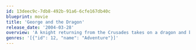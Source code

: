 ```yaml
---
id: 13deec9c-7db8-492b-91a6-6cfe167db40c
blueprint: movie
title: 'George and the Dragon'
release_date: '2004-03-28'
overview: 'A knight returning from the Crusades takes on a dragon and becomes a legend.'
genres: '[{"id": 12, "name": "Adventure"}]'
---
```

